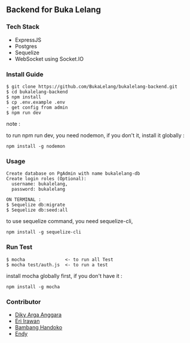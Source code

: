 ## Backend for Buka Lelang

### Tech Stack
- ExpressJS
- Postgres
- Sequelize
- WebSocket using Socket.IO

### Install Guide

```
$ git clone https://github.com/BukaLelang/bukalelang-backend.git
$ cd bukalelang-backend
$ npm install
$ cp .env.example .env
- get config from admin
$ npm run dev
```

note :

to run npm run dev, you need nodemon, if you don't it, install it globally :
```
npm install -g nodemon
```

### Usage
```
Create database on PgAdmin with name bukalelang-db
Create login roles (Optional):
  username: bukalelang,
  password: bukalelang

ON TERMINAL :
$ Sequelize db:migrate
$ Sequelize db:seed:all
```

to use sequelize command, you need sequelize-cli,
```
npm install -g sequelize-cli
```

### Run Test
```
$ mocha               <- to run all Test
$ mocha test/auth.js  <- to run a test
```

install mocha globally first, if you don't have it :
```
npm install -g mocha
```

### Contributor
- [Diky Arga Anggara](http://github.com/dikyarga)
- [Eri Irawan](http://github.com/MrEi91)
- [Bambang Handoko](https://github.com/mrhandoko)
- [Endy](https://github.com/pisanggoreng)
